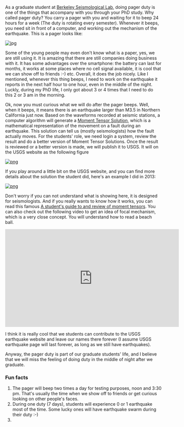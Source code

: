 As a graduate student at [Berkeley Seismological Lab](http://seismo.berkeley.edu/), doing pager duty is one of the things that accompany with you through your PhD study. Why called pager duty? You carry a pager with you and waiting for it to beep 24 hours for a week (The duty is rotating every semester). Whenever it beeps, you need sit in front of a computer, and working out the mechanism of the earthquake. This is a pager looks like:

![jpg](https://raw.githubusercontent.com/qingkaikong/blog/master/2017_07_Pager_duty/figures/pager.jpg)

Some of the young people may even don't know what is a paper, yes, we are still using it. It is amazing that there are still companies doing business with it. It has some advantages over the smartphone: the battery can last for months, it works at some places where no cell signal available, it is cool that we can show off to friends :-) etc. Overall, it does the job nicely. Like I mentioned, whenever this thing beeps, I need to work on the earthquake it reports in the next half hour to one hour, even in the middle of the night. Luckly, during my PhD life, I only got about 3 or 4 times that I need to do this 2 or 3 am in the morning. 

Ok, now you must curious what we will do after the pager beeps. Well, when it beeps, it means there is an earthquake larger than M3.5 in Northern California just now. Based on the waveforms recorded at seismic stations, a computer algorithm will generate a [Moment Tensor Solution](https://en.wikipedia.org/wiki/Focal_mechanism), which is a mathematical representation of the movement on a fault during an earthquake. This solution can tell us (mostly seismologists) how the fault actually moves. For the students' role, we need login a system, review the result and do a better version of Moment Tensor Solutions. Once the result is reviewed or a better version is made, we will publish it to USGS. It will on the USGS website as the following figure

[![png](https://raw.githubusercontent.com/qingkaikong/blog/master/2017_07_Pager_duty/figures/solution_website_USGS.png)](http://earthquake.usgs.gov/earthquakes/eventpage/nc72113080#moment-tensor)

If you play around a little bit on the USGS website, and you can find more details about the solution the student did, here's an example I did in 2013:

[![png](https://raw.githubusercontent.com/qingkaikong/blog/master/2017_07_Pager_duty/figures/solution_page.png)](http://www.ncedc.org/mt/nc72113080_MT.html)

Don't worry if you can not understand what is showing here, it is designed for seismologists. And if you really wants to know how it works, you can read this famous [A student's guide to and review of moment tensors](ftp://ftp.geo.uib.no/pub/LarsOttemoller/1989_srl_jost_herrmann_mt.pdf). You can also check out the following video to get an idea of focal mechanism, which is a very close concept. You will understand how to read a beach ball. 

<iframe width="560" height="315" src="https://www.youtube.com/embed/MomVOkyDdLo" frameborder="0" allowfullscreen></iframe>

I think it is really cool that we students can contribute to the USGS earthquake website and leave our names there forever (I assume USGS earthquake page will last forever, as long as we still have earthquakes). 

Anyway, the pager duty is part of our graduate students' life, and I believe that we will miss the feeling of doing duty in the middle of night after we graduate. 

### Fun facts
1. The pager will beep two times a day for testing purposes, noon and 3:30 pm. That's usually the time when we show off to friends or get curious looking on other people's faces. 
2. During one duty (7 days), students will experience 0 or 1 earthquake most of the time. Some lucky ones will have earthquake swarm during their duty :-)
3. 

